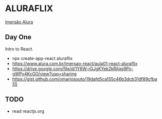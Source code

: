 # ALURAFLIX

[Imersão Alura](https://www.alura.com.br/imersao-react)

## Day One

Intro to React.

- npx create-app-react aluraflix
- https://www.alura.com.br/imersao-react/aula01-react-aluraflix
- https://drive.google.com/file/d/1Y6W-rGJgKYek2kRjIqg9Pn-gWPv4KcGO/view?usp=sharing
- https://gist.github.com/omariosouto/19dafd5ca155c46b3dcb31df89cfba55

## TODO

- read reactjs.org
